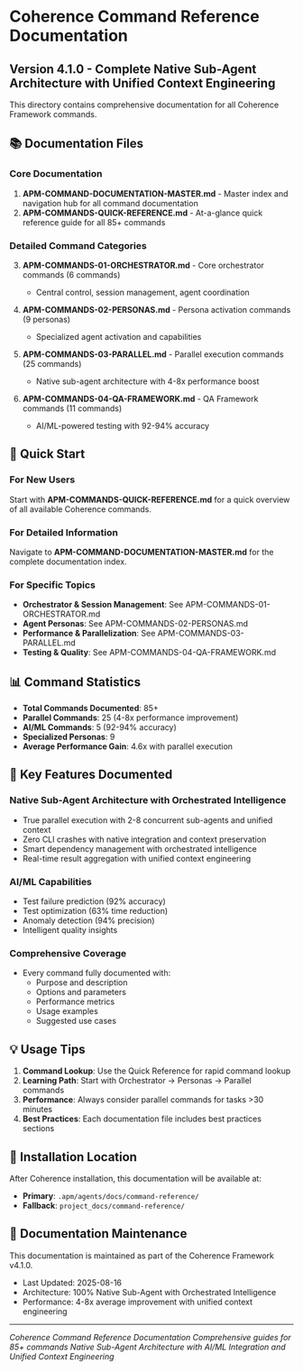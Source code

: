 # Coherence Command Reference Documentation
## Version 4.1.0 - Complete Native Sub-Agent Architecture with Unified Context Engineering

This directory contains comprehensive documentation for all Coherence Framework commands.

## 📚 Documentation Files

### Core Documentation
1. **APM-COMMAND-DOCUMENTATION-MASTER.md** - Master index and navigation hub for all command documentation
2. **APM-COMMANDS-QUICK-REFERENCE.md** - At-a-glance quick reference guide for all 85+ commands

### Detailed Command Categories
3. **APM-COMMANDS-01-ORCHESTRATOR.md** - Core orchestrator commands (6 commands)
   - Central control, session management, agent coordination
   
4. **APM-COMMANDS-02-PERSONAS.md** - Persona activation commands (9 personas)
   - Specialized agent activation and capabilities
   
5. **APM-COMMANDS-03-PARALLEL.md** - Parallel execution commands (25 commands)
   - Native sub-agent architecture with 4-8x performance boost
   
6. **APM-COMMANDS-04-QA-FRAMEWORK.md** - QA Framework commands (11 commands)
   - AI/ML-powered testing with 92-94% accuracy

## 🚀 Quick Start

### For New Users
Start with **APM-COMMANDS-QUICK-REFERENCE.md** for a quick overview of all available Coherence commands.

### For Detailed Information
Navigate to **APM-COMMAND-DOCUMENTATION-MASTER.md** for the complete documentation index.

### For Specific Topics
- **Orchestrator & Session Management**: See APM-COMMANDS-01-ORCHESTRATOR.md
- **Agent Personas**: See APM-COMMANDS-02-PERSONAS.md
- **Performance & Parallelization**: See APM-COMMANDS-03-PARALLEL.md
- **Testing & Quality**: See APM-COMMANDS-04-QA-FRAMEWORK.md

## 📊 Command Statistics

- **Total Commands Documented**: 85+
- **Parallel Commands**: 25 (4-8x performance improvement)
- **AI/ML Commands**: 5 (92-94% accuracy)
- **Specialized Personas**: 9
- **Average Performance Gain**: 4.6x with parallel execution

## 🎯 Key Features Documented

### Native Sub-Agent Architecture with Orchestrated Intelligence
- True parallel execution with 2-8 concurrent sub-agents and unified context
- Zero CLI crashes with native integration and context preservation
- Smart dependency management with orchestrated intelligence
- Real-time result aggregation with unified context engineering

### AI/ML Capabilities
- Test failure prediction (92% accuracy)
- Test optimization (63% time reduction)
- Anomaly detection (94% precision)
- Intelligent quality insights

### Comprehensive Coverage
- Every command fully documented with:
  - Purpose and description
  - Options and parameters
  - Performance metrics
  - Usage examples
  - Suggested use cases

## 💡 Usage Tips

1. **Command Lookup**: Use the Quick Reference for rapid command lookup
2. **Learning Path**: Start with Orchestrator → Personas → Parallel commands
3. **Performance**: Always consider parallel commands for tasks >30 minutes
4. **Best Practices**: Each documentation file includes best practices sections

## 🔗 Installation Location

After Coherence installation, this documentation will be available at:
- **Primary**: `.apm/agents/docs/command-reference/`
- **Fallback**: `project_docs/command-reference/`

## 📝 Documentation Maintenance

This documentation is maintained as part of the Coherence Framework v4.1.0.
- Last Updated: 2025-08-16
- Architecture: 100% Native Sub-Agent with Orchestrated Intelligence
- Performance: 4-8x average improvement with unified context engineering

---

*Coherence Command Reference Documentation*
*Comprehensive guides for 85+ commands*
*Native Sub-Agent Architecture with AI/ML Integration and Unified Context Engineering*